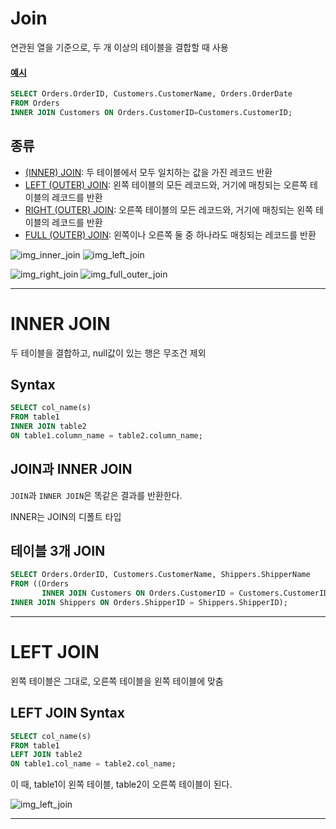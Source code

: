 # Join
연관된 열을 기준으로, 두 개 이상의 테이블을 결합할 때 사용

#### [예시](https://www.w3schools.com/sql/trysql.asp?filename=trysql_select_join)
```sql
SELECT Orders.OrderID, Customers.CustomerName, Orders.OrderDate
FROM Orders
INNER JOIN Customers ON Orders.CustomerID=Customers.CustomerID;
```

## 종류
* [(INNER) JOIN](#inner-join): 두 테이블에서 모두 일치하는 값을 가진 레코드 반환
* [LEFT (OUTER) JOIN](#left-join): 왼쪽 테이블의 모든 레코드와, 거기에 매칭되는 오른쪽 테이블의 레코드를 반환
* [RIGHT (OUTER) JOIN](): 오른쪽 테이블의 모든 레코드와, 거기에 매칭되는 왼쪽 테이블의 레코드를 반환
* [FULL (OUTER) JOIN](): 왼쪽이나 오른쪽 둘 중 하나라도 매칭되는 레코드를 반환

![img_inner_join](https://github.com/user-attachments/assets/409850a9-0ecb-4477-9daa-14d5ba357428)
![img_left_join](https://github.com/user-attachments/assets/956dbba9-4d5d-4c58-898a-7fbf39517499)

![img_right_join](https://github.com/user-attachments/assets/8125d077-0b05-453a-bd90-7b0d10978d07)
![img_full_outer_join](https://github.com/user-attachments/assets/7d0e5150-3ac9-4ebb-b760-45e013ec2f8a)


* * *

# INNER JOIN
두 테이블을 결합하고, null값이 있는 행은 무조건 제외
## Syntax
```sql
SELECT col_name(s)
FROM table1
INNER JOIN table2
ON table1.column_name = table2.column_name;
```
## JOIN과 INNER JOIN
`JOIN`과 `INNER JOIN`은 똑같은 결과를 반환한다.

INNER는 JOIN의 디폴트 타입

## 테이블 3개 JOIN
```sql
SELECT Orders.OrderID, Customers.CustomerName, Shippers.ShipperName
FROM ((Orders
       INNER JOIN Customers ON Orders.CustomerID = Customers.CustomerID)
INNER JOIN Shippers ON Orders.ShipperID = Shippers.ShipperID);
```

* * *

# LEFT JOIN
왼쪽 테이블은 그대로, 오른쪽 테이블을 왼쪽 테이블에 맞춤

## LEFT JOIN Syntax
```sql
SELECT col_name(s)
FROM table1
LEFT JOIN table2
ON table1.col_name = table2.col_name;
```
이 때, table1이 왼쪽 테이블, table2이 오른쪽 테이블이 된다.

![img_left_join](https://github.com/user-attachments/assets/4756e78a-753a-43ff-b9b5-ca2b6ab75013)


* * *
